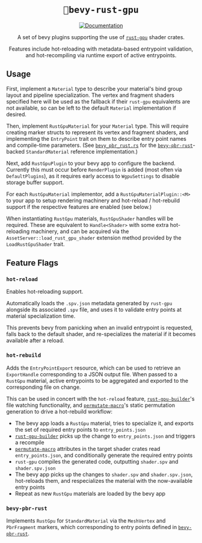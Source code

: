 <div align="center">

# `🐉bevy-rust-gpu`

[![Documentation](https://img.shields.io/badge/docs-API-blue)](https://bevy-rust-gpu.github.io/bevy-rust-gpu/bevy_rust_gpu/)

A set of bevy plugins supporting the use of [`rust-gpu`](https://github.com/EmbarkStudios/rust-gpu) shader crates.

Features include hot-reloading with metadata-based entrypoint validation, and hot-recompiling via runtime export of active entrypoints.
</div>

## Usage

First, implement a `Material` type to describe your material's bind group layout and pipeline specialization.
The vertex and fragment shaders specified here will be used as the fallback if their `rust-gpu` equivalents are not available,
so can be left to the default `Material` implementation if desired.

Then, implement `RustGpuMaterial` for your `Material` type.
This will require creating marker structs to represent its vertex and fragment shaders,
and implementing the `EntryPoint` trait on them to describe entry point names and compile-time parameters.
(See [`bevy_pbr_rust.rs`](https://github.com/Bevy-Rust-GPU/bevy-rust-gpu/blob/master/src/bevy_pbr_rust.rs) for the [`bevy-pbr-rust`](https://github.com/Bevy-Rust-GPU/bevy-pbr-rust)-backed `StandardMaterial` reference implementation.)

Next, add `RustGpuPlugin` to your bevy app to configure the backend.
Currently this must occur before `RenderPlugin` is added (most often via `DefaultPlugins`), as it requires early access to `WgpuSettings` to disable storage buffer support.

For each `RustGpuMaterial` implementor, add a `RustGpuMaterialPlugin::<M>` to your app to setup rendering machinery and hot-reload / hot-rebuild support if the respective features are enabled (see below.)

When instantiating `RustGpu` materials, `RustGpuShader` handles will be required.
These are equivalent to `Handle<Shader>` with some extra hot-reloading machinery,
and can be acquired via the `AssetServer::load_rust_gpu_shader` extension method provided by the `LoadRustGpuShader` trait.

## Feature Flags

### `hot-reload`

Enables hot-reloading support.

Automatically loads the `.spv.json` metadata generated by `rust-gpu` alongside its associated `.spv` file,
and uses it to validate entry points at material specialization time.

This prevents bevy from panicking when an invalid entrypoint is requested, falls back to the default shader,
and re-specializes the material if it becomes available after a reload.

### `hot-rebuild`

Adds the `EntryPointExport` resource, which can be used to retrieve an `ExportHandle` corresponding to a JSON output file.
When passed to a `RustGpu` material, active entrypoints to be aggregated and exported to the corresponding file on change.

This can be used in concert with the `hot-reload` feature, [`rust-gpu-builder`](https://github.com/Bevy-Rust-GPU/rust-gpu-builder)'s file watching functionality,
and [`permutate-macro`](https://github.com/Bevy-Rust-GPU/permutate-macro)'s static permutation generation to drive a hot-rebuild workflow:

* The bevy app loads a `RustGpu` material, tries to specialize it, and exports the set of required entry points to `entry_points.json`
* [`rust-gpu-builder`](https://github.com/Bevy-Rust-GPU/rust-gpu-builder) picks up the change to `entry_points.json` and triggers a recompile
* [`permutate-macro`](https://github.com/Bevy-Rust-GPU/permutate-macro) attributes in the target shader crates read `entry_points.json`, and conditionally generate the required entry points
* `rust-gpu` compiles the generated code, outputting `shader.spv` and `shader.spv.json`
* The bevy app picks up the changes to `shader.spv` and `shader.spv.json`, hot-reloads them, and respecializes the material with the now-available entry points
* Repeat as new `RustGpu` materials are loaded by the bevy app

### `bevy-pbr-rust`

Implements `RustGpu` for `StandardMaterial` via the `MeshVertex` and `PbrFragment` markers,
which corresponding to entry points defined in [`bevy-pbr-rust`](https://github.com/Bevy-Rust-GPU/bevy-pbr-rust).
